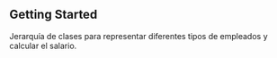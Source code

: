 ## Getting Started

Jerarquía de clases para representar diferentes tipos de empleados y calcular el salario.


